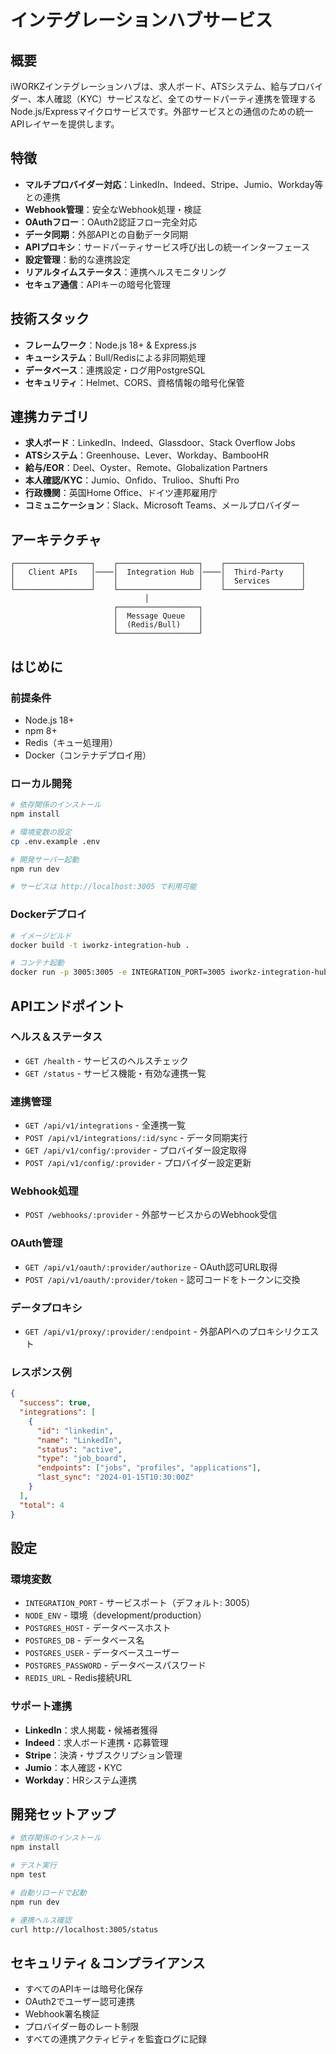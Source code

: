 # インテグレーションハブサービス

## 概要

iWORKZインテグレーションハブは、求人ボード、ATSシステム、給与プロバイダー、本人確認（KYC）サービスなど、全てのサードパーティ連携を管理するNode.js/Expressマイクロサービスです。外部サービスとの通信のための統一APIレイヤーを提供します。

## 特徴

* **マルチプロバイダー対応**：LinkedIn、Indeed、Stripe、Jumio、Workday等との連携
* **Webhook管理**：安全なWebhook処理・検証
* **OAuthフロー**：OAuth2認証フロー完全対応
* **データ同期**：外部APIとの自動データ同期
* **APIプロキシ**：サードパーティサービス呼び出しの統一インターフェース
* **設定管理**：動的な連携設定
* **リアルタイムステータス**：連携ヘルスモニタリング
* **セキュア通信**：APIキーの暗号化管理

## 技術スタック

* **フレームワーク**：Node.js 18+ & Express.js
* **キューシステム**：Bull/Redisによる非同期処理
* **データベース**：連携設定・ログ用PostgreSQL
* **セキュリティ**：Helmet、CORS、資格情報の暗号化保管

## 連携カテゴリ

* **求人ボード**：LinkedIn、Indeed、Glassdoor、Stack Overflow Jobs
* **ATSシステム**：Greenhouse、Lever、Workday、BambooHR
* **給与/EOR**：Deel、Oyster、Remote、Globalization Partners
* **本人確認/KYC**：Jumio、Onfido、Trulioo、Shufti Pro
* **行政機関**：英国Home Office、ドイツ連邦雇用庁
* **コミュニケーション**：Slack、Microsoft Teams、メールプロバイダー

## アーキテクチャ

```
┌─────────────────┐    ┌──────────────────┐    ┌─────────────────┐
│   Client APIs   │────│  Integration Hub │────│  Third-Party    │
│                 │    │                  │    │  Services       │
└─────────────────┘    └──────────────────┘    └─────────────────┘
                              │
                       ┌──────────────────┐
                       │  Message Queue   │
                       │  (Redis/Bull)    │
                       └──────────────────┘
```

## はじめに

### 前提条件

* Node.js 18+
* npm 8+
* Redis（キュー処理用）
* Docker（コンテナデプロイ用）

### ローカル開発

```bash
# 依存関係のインストール
npm install

# 環境変数の設定
cp .env.example .env

# 開発サーバー起動
npm run dev

# サービスは http://localhost:3005 で利用可能
```

### Dockerデプロイ

```bash
# イメージビルド
docker build -t iworkz-integration-hub .

# コンテナ起動
docker run -p 3005:3005 -e INTEGRATION_PORT=3005 iworkz-integration-hub
```

## APIエンドポイント

### ヘルス＆ステータス

* `GET /health` - サービスのヘルスチェック
* `GET /status` - サービス機能・有効な連携一覧

### 連携管理

* `GET /api/v1/integrations` - 全連携一覧
* `POST /api/v1/integrations/:id/sync` - データ同期実行
* `GET /api/v1/config/:provider` - プロバイダー設定取得
* `POST /api/v1/config/:provider` - プロバイダー設定更新

### Webhook処理

* `POST /webhooks/:provider` - 外部サービスからのWebhook受信

### OAuth管理

* `GET /api/v1/oauth/:provider/authorize` - OAuth認可URL取得
* `POST /api/v1/oauth/:provider/token` - 認可コードをトークンに交換

### データプロキシ

* `GET /api/v1/proxy/:provider/:endpoint` - 外部APIへのプロキシリクエスト

### レスポンス例

```json
{
  "success": true,
  "integrations": [
    {
      "id": "linkedin",
      "name": "LinkedIn",
      "status": "active",
      "type": "job_board",
      "endpoints": ["jobs", "profiles", "applications"],
      "last_sync": "2024-01-15T10:30:00Z"
    }
  ],
  "total": 4
}
```

## 設定

### 環境変数

* `INTEGRATION_PORT` - サービスポート（デフォルト: 3005）
* `NODE_ENV` - 環境（development/production）
* `POSTGRES_HOST` - データベースホスト
* `POSTGRES_DB` - データベース名
* `POSTGRES_USER` - データベースユーザー
* `POSTGRES_PASSWORD` - データベースパスワード
* `REDIS_URL` - Redis接続URL

### サポート連携

* **LinkedIn**：求人掲載・候補者獲得
* **Indeed**：求人ボード連携・応募管理
* **Stripe**：決済・サブスクリプション管理
* **Jumio**：本人確認・KYC
* **Workday**：HRシステム連携

## 開発セットアップ

```bash
# 依存関係のインストール
npm install

# テスト実行
npm test

# 自動リロードで起動
npm run dev

# 連携ヘルス確認
curl http://localhost:3005/status
```

## セキュリティ＆コンプライアンス

* すべてのAPIキーは暗号化保存
* OAuth2でユーザー認可連携
* Webhook署名検証
* プロバイダー毎のレート制限
* すべての連携アクティビティを監査ログに記録
